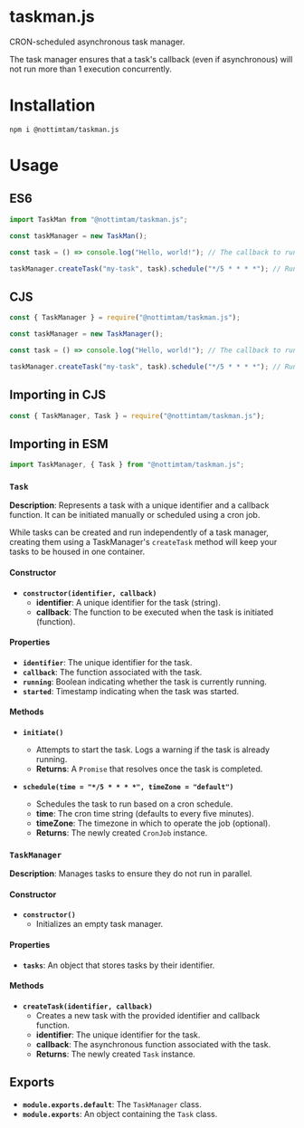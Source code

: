 # taskman.js

CRON-scheduled asynchronous task manager.

The task manager ensures that a task's callback (even if asynchronous) will not run more than 1 execution concurrently.

# Installation

```terminal
npm i @nottimtam/taskman.js
```

# Usage

## ES6

```js
import TaskMan from "@nottimtam/taskman.js";

const taskManager = new TaskMan();

const task = () => console.log("Hello, world!"); // The callback to run.

taskManager.createTask("my-task", task).schedule("*/5 * * * *"); // Run the task every 5 minutes.
```

## CJS

```js
const { TaskManager } = require("@nottimtam/taskman.js");

const taskManager = new TaskManager();

const task = () => console.log("Hello, world!"); // The callback to run.

taskManager.createTask("my-task", task).schedule("*/5 * * * *"); // Run the task every 5 minutes.
```

## Importing in CJS

```js
const { TaskManager, Task } = require("@nottimtam/taskman.js");
```

## Importing in ESM

```js
import TaskManager, { Task } from "@nottimtam/taskman.js";
```

### `Task`

**Description**: Represents a task with a unique identifier and a callback function. It can be initiated manually or scheduled using a cron job.

While tasks can be created and run independently of a task manager, creating them using a TaskManager's `createTask` method will keep your tasks to be housed in one container.

#### Constructor

-   **`constructor(identifier, callback)`**
    -   **identifier**: A unique identifier for the task (string).
    -   **callback**: The function to be executed when the task is initiated (function).

#### Properties

-   **`identifier`**: The unique identifier for the task.
-   **`callback`**: The function associated with the task.
-   **`running`**: Boolean indicating whether the task is currently running.
-   **`started`**: Timestamp indicating when the task was started.

#### Methods

-   **`initiate()`**

    -   Attempts to start the task. Logs a warning if the task is already running.
    -   **Returns**: A `Promise` that resolves once the task is completed.

-   **`schedule(time = "*/5 * * * *", timeZone = "default")`**
    -   Schedules the task to run based on a cron schedule.
    -   **time**: The cron time string (defaults to every five minutes).
    -   **timeZone**: The timezone in which to operate the job (optional).
    -   **Returns**: The newly created `CronJob` instance.

### `TaskManager`

**Description**: Manages tasks to ensure they do not run in parallel.

#### Constructor

-   **`constructor()`**
    -   Initializes an empty task manager.

#### Properties

-   **`tasks`**: An object that stores tasks by their identifier.

#### Methods

-   **`createTask(identifier, callback)`**
    -   Creates a new task with the provided identifier and callback function.
    -   **identifier**: The unique identifier for the task.
    -   **callback**: The asynchronous function associated with the task.
    -   **Returns**: The newly created `Task` instance.

## Exports

-   **`module.exports.default`**: The `TaskManager` class.
-   **`module.exports`**: An object containing the `Task` class.

